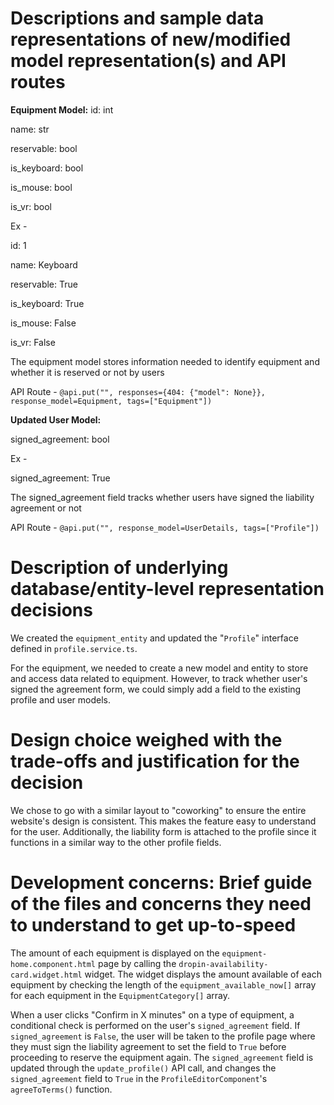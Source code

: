 # Descriptions and sample data representations of new/modified model representation(s) and API routes

**Equipment Model:**
id: int

name: str

reservable: bool

is_keyboard: bool

is_mouse: bool

is_vr: bool

Ex -

id: 1

name: Keyboard

reservable: True

is_keyboard: True

is_mouse: False

is_vr: False

The equipment model stores information needed to identify equipment and whether it is reserved or not by users

API Route - `@api.put("", responses={404: {"model": None}}, response_model=Equipment, tags=["Equipment"])`

**Updated User Model:**

signed_agreement: bool

Ex -

signed_agreement: True

The signed_agreement field tracks whether users have signed the liability agreement or not

API Route - `@api.put("", response_model=UserDetails, tags=["Profile"])`

# Description of underlying database/entity-level representation decisions

We created the `equipment_entity` and updated the "`Profile`" interface defined in `profile.service.ts`.

For the equipment, we needed to create a new model and entity to store and access data related to equipment. However, to track whether user's signed the agreement form, we could simply add a field to the existing profile and user models.

# Design choice weighed with the trade-offs and justification for the decision

We chose to go with a similar layout to "coworking" to ensure the entire website's design is consistent. This makes the feature easy to understand for the user. Additionally, the liability form is attached to the profile since it functions in a similar way to the other profile fields.

# Development concerns: Brief guide of the files and concerns they need to understand to get up-to-speed

The amount of each equipment is displayed on the `equipment-home.component.html` page by calling the `dropin-availability-card.widget.html` widget. The widget displays the amount available of each equipment by checking the length of the `equipment_available_now[]` array for each equipment in the `EquipmentCategory[]` array.

When a user clicks "Confirm in X minutes" on a type of equipment, a conditional check is performed on the user's `signed_agreement` field. If `signed_agreement` is `False`, the user will be taken to the profile page where they must sign the liability agreement to set the field to `True` before proceeding to reserve the equipment again. The `signed_agreement` field is updated through the `update_profile()` API call, and changes the `signed_agreement` field to `True` in the `ProfileEditorComponent`'s `agreeToTerms()` function.

